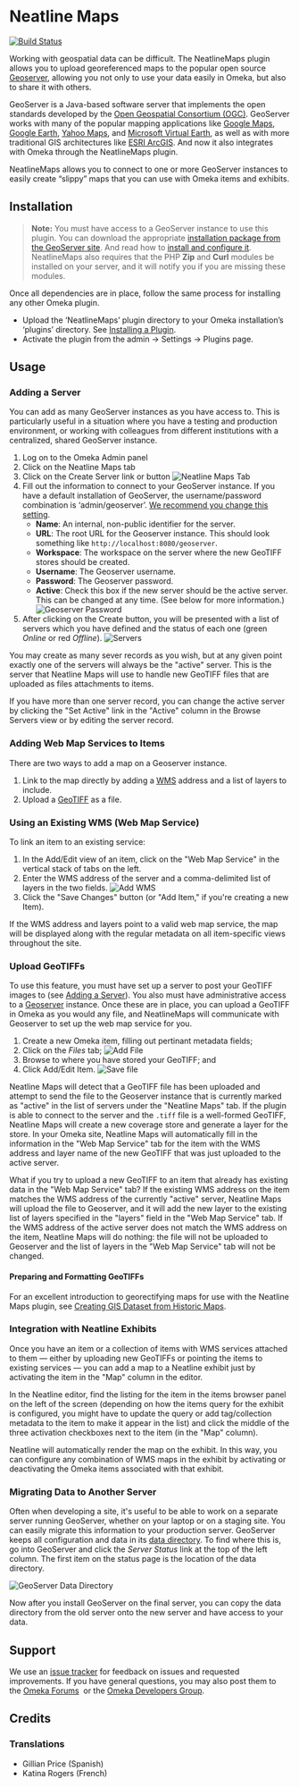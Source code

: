 # Neatline Maps

[![Build Status](https://secure.travis-ci.org/scholarslab/NealtineMaps.png)](http://travis-ci.org/scholarslab/NeatlineMaps)

Working with geospatial data can be difficult. The NeatlineMaps plugin allows
you to upload georeferenced maps to the popular open source
[Geoserver][geoserver], allowing you not only to use your data easily in Omeka,
but also to share it with others.

GeoServer is a Java-based software server that implements the open standards
developed by the [Open Geospatial Consortium (OGC)][ogc]. GeoServer works with
many of the popular mapping applications like [Google Maps][gmaps], [Google
Earth][gearth], [Yahoo Maps][ymaps], and [Microsoft Virtual Earth][msve], as
well as with more traditional GIS architectures like [ESRI ArcGIS][arcgis]. And
now it also integrates with Omeka through the NeatlineMaps plugin.

NeatlineMaps allows you to connect to one or more GeoServer instances to easily
create “slippy” maps that you can use with Omeka items and exhibits.

## Installation

> **Note:** You must have access to a GeoServer instance to use this plugin.
> You can download the appropriate [installation package from the GeoServer
> site][geodownload]. And read how to [install and configure it][geodocs].
> NeatlineMaps also requires that the PHP **Zip** and **Curl** modules be
> installed on your server, and it will notify you if you are missing these
> modules.

Once all dependencies are in place, follow the same process for installing any
other Omeka plugin.

* Upload the ‘NeatlineMaps’ plugin directory to your Omeka installation’s
  ‘plugins’ directory. See [Installing a Plugin][plugininstall].
* Activate the plugin from the admin → Settings → Plugins page.

## Usage

### Adding a Server

You can add as many GeoServer instances as you have access to. This is
particularly useful in a situation where you have a testing and production
environment, or working with colleagues from different institutions with a
centralized, shared GeoServer instance.

1. Log on to the Omeka Admin panel
2. Click on the Neatline Maps tab
3. Click on the Create Server link or button ![Neatline Maps
   Tab](http://23.21.98.97/wp-content/uploads/2012/06/maps-tab.png)
4. Fill out the information to connect to your GeoServer instance. If you have
   a default installation of GeoServer, the username/password combination is
   ‘admin/geoserver’. [We recommend you change this setting][geopassword].
   * **Name**: An internal, non-public identifier for the server.
   * **URL**: The root URL for the Geoserver instance. This should look
     something like `http://localhost:8080/geoserver`.
   * **Workspace**: The workspace on the server where the new GeoTIFF stores
     should be created.
   * **Username**: The Geoserver username.
   * **Password**: The Geoserver password.
   * **Active**: Check this box if the new server should be the active server.
     This can be changed at any time. (See below for more information.)
     ![Geoserver Password](http://23.21.98.97/wp-content/uploads/2012/06/add-server.png)
5. After clicking on the Create button, you will be presented with a list of
   servers which you have defined and the status of each one (green
   *Online* or red *Offline*).
   ![Servers](http://23.21.98.97/wp-content/uploads/2012/06/add-server.png)

You may create as many sever records as you wish, but at any given point
exactly one of the servers will always be the "active" server. This is the
server that Neatline Maps will use to handle new GeoTIFF files that are
uploaded as files attachments to items.

If you have more than one server record, you can change the active server by
clicking the "Set Active" link in the "Active" column in the Browse Servers
view or by editing the server record.

### Adding Web Map Services to Items 

There are two ways to add a map on a Geoserver instance. 

1. Link to the map directly by adding a [WMS][wms] address and a list of layers
   to include.
2. Upload a [GeoTIFF][geotiff] as a file.

### Using an Existing WMS (Web Map Service)

To link an item to an existing service:

1. In the Add/Edit view of an item, click on the "Web Map Service" in the
   vertical stack of tabs on the left.
2. Enter the WMS address of the server and a comma-delimited list of layers
   in the two fields. ![Add
   WMS](http://23.21.98.97/wp-content/uploads/2012/06/wms-item.png)
3. Click the "Save Changes" button (or "Add Item," if you're creating a new
   Item).

If the WMS address and layers point to a valid web map service, the map will be
displayed along with the regular metadata on all item-specific views throughout
the site.

### Upload GeoTIFFs

To use this feature, you must have set up a server to post your GeoTIFF images
to (see [Adding a Server](#adding-a-server)).  You also must have
administrative access to a [Geoserver][geoserver] instance. Once these are in
place, you can upload a GeoTIFF in Omeka as you would any file, and
NeatlineMaps will communicate with Geoserver to set up the web map service for
you.

1. Create a new Omeka item, filling out pertinant metadata fields;
2. Click on the *Files* tab; ![Add
   File](http://23.21.98.97/wp-content/uploads/2012/06/add-file.png)
3. Browse to where you have stored your GeoTIFF; and
4. Click Add/Edit Item. ![Save
   file](http://23.21.98.97/wp-content/uploads/2012/06/file-save.png)

Neatline Maps will detect that a GeoTIFF file has been uploaded and attempt to
send the file to the Geoserver instance that is currently marked as "active" in
the list of servers under the "Neatline Maps" tab. If the plugin is able to
connect to the server and the `.tiff` file is a well-formed GeoTIFF, Neatline
Maps will create a new coverage store and generate a layer for the store. In
your Omeka site, Neatline Maps will automatically fill in the information in
the "Web Map Service" tab for the item with the WMS address and layer name of
the new GeoTIFF that was just uploaded to the active server.

What if you try to upload a new GeoTIFF to an item that already has existing
data in the "Web Map Service" tab? If the existing WMS address on the item
matches the WMS address of the currently "active" server, Neatline Maps will
upload the file to Geoserver, and it will add the new layer to the existing
list of layers specified in the "layers" field in the "Web Map Service" tab. If
the WMS address of the active server does not match the WMS address on the
item, Neatline Maps will do nothing: the file will not be uploaded to Geoserver
and the list of layers in the "Web Map Service" tab will not be changed.

#### Preparing and Formatting GeoTIFFs

For an excellent introduction to georectifying maps for use with the Neatline
Maps plugin, see [Creating GIS Dataset from Historic Maps][georectify].

### Integration with Neatline Exhibits

Once you have an item or a collection of items with WMS services attached to
them — either by uploading new GeoTIFFs or pointing the items to existing
services — you can add a map to a Neatline exhibit just by activating the item
in the "Map" column in the editor.

In the Neatline editor, find the listing for the item in the items browser
panel on the left of the screen (depending on how the items query for the
exhibit is configured, you might have to update the query or add tag/collection
metadata to the item to make it appear in the list) and click the middle of the
three activation checkboxes next to the item (in the "Map" column).

Neatline will automatically render the map on the exhibit. In this way, you can
configure any combination of WMS maps in the exhibit by activating or
deactivating the Omeka items associated with that exhibit.

### Migrating Data to Another Server

Often when developing a site, it's useful to be able to work on a separate
server running GeoServer, whether on your laptop or on a staging site. You can
easily migrate this information to your production server. GeoServer keeps all
configuration and data in its [data directory][geoserver-data]. To find where
this is, go into GeoServer and click the *Server Status* link at the top of the
left column. The first item on the status page is the location of the data
directory.

![GeoServer Data Directory](http://neatline.org/wp-content/uploads/2012/08/geoserver-data-dir.png)

Now after you install GeoServer on the final server, you can copy the data
directory from the old server onto the new server and have access to your data.

## Support

We use an [issue tracker][issues] for feedback on issues and requested
improvements. If you have general questions, you may also post them to
the [Omeka Forums][forums]  or the [Omeka Developers Group][groups].

## Credits

### Translations

* Gillian Price (Spanish)
* Katina Rogers (French)

[geoserver]: http://geoserver.org
[geoserver-data]: http://docs.geoserver.org/latest/en/user/datadirectory/index.html
[neatline-maps-download]: http://neatline.scholarslab.org/plugins/neatline-maps
[ogc]: http://www.opengeospatial.org/
[gmaps]: http://maps.google.com/
[gearth]: http://earth.google.com/
[ymaps]: http://maps.yahoo.com/
[msve]: http://www.microsoft.com/VIRTUALEARTH
[arcgis]: http://www.esri.com/arcgis
[geodownload]: http://geoserver.org/display/GEOS/Stable
[geodocs]: http://docs.geoserver.org/stable/en/user/
[plugininstall]: http://omeka.org/codex/Installing_a_Plugin
[geopassword]: http://docs.geoserver.org/latest/en/user/gettingstarted/web-admin-quickstart/index.html#logging-in

[wms]: http://www.opengeospatial.org/standards/wms
[geotiff]: http://trac.osgeo.org/geotiff/
[georectify]: http://spatial.scholarslab.org/stepbystep/creating-gis-datasets-from-historic-maps/

[issues]: https://github.com/scholarslab/NeatlineMaps/issues/ "issue tracker"
[forums]: http://omeka.org/forums/
[groups]: https://groups.google.com/forum/?fromgroups#!forum/omeka-dev
